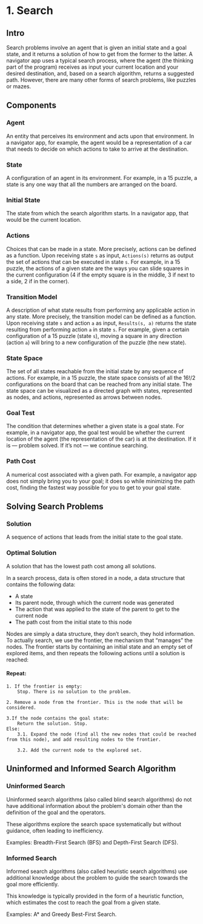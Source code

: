 # 1. Search

## Intro

Search problems involve an agent that is given an initial state and a goal state, and it returns a solution of how to get from the former to the latter. A navigator app uses a typical search process, where the agent (the thinking part of the program) receives as input your current location and your desired destination, and, based on a search algorithm, returns a suggested path. However, there are many other forms of search problems, like puzzles or mazes.

## Components


### Agent
 An entity that perceives its environment and acts upon that environment. In a navigator app, for example, the agent would be a representation of a car that needs to decide on which actions to take to arrive at the destination.

### State
 A configuration of an agent in its environment. For example, in a 15 puzzle, a state is any one way that all the numbers are arranged on the board.

### Initial State
 The state from which the search algorithm starts. In a navigator app, that would be the current location.

### Actions
 Choices that can be made in a state. More precisely, actions can be defined as a function. Upon receiving state `s` as input, `Actions(s)` returns as output the set of actions that can be executed in state `s`. For example, in a 15 puzzle, the actions of a given state are the ways you can slide squares in the current configuration (4 if the empty square is in the middle, 3 if next to a side, 2 if in the corner).

### Transition Model
 A description of what state results from performing any applicable action in any state. More precisely, the transition model can be defined as a function. Upon receiving state `s` and action `a` as input, `Results(s, a)` returns the state resulting from performing action `a` in state `s`. For example, given a certain configuration of a 15 puzzle (state `s`), moving a square in any direction (action `a`) will bring to a new configuration of the puzzle (the new state).

### State Space
 The set of all states reachable from the initial state by any sequence of actions. For example, in a 15 puzzle, the state space consists of all the 16!/2 configurations on the board that can be reached from any initial state. The state space can be visualized as a directed graph with states, represented as nodes, and actions, represented as arrows between nodes.


### Goal Test
 The condition that determines whether a given state is a goal state. For example, in a navigator app, the goal test would be whether the current location of the agent (the representation of the car) is at the destination. If it is — problem solved. If it’s not — we continue searching.

### Path Cost
 A numerical cost associated with a given path. For example, a navigator app does not simply bring you to your goal; it does so while minimizing the path cost, finding the fastest way possible for you to get to your goal state.

## Solving Search Problems

### Solution
 A sequence of actions that leads from the initial state to the goal state.

### Optimal Solution
 A solution that has the lowest path cost among all solutions.

In a search process, data is often stored in a node, a data structure that contains the following data:

- A state
- Its parent node, through which the current node was generated
- The action that was applied to the state of the parent to get to the current node
- The path cost from the initial state to this node

Nodes are simply a data structure, they don’t search, they hold information. To actually search, we use the frontier, the mechanism that “manages” the nodes. The frontier starts by containing an initial state and an empty set of explored items, and then repeats the following actions until a solution is reached:

#### Repeat:
```
1. If the frontier is empty:
    Stop. There is no solution to the problem.

2. Remove a node from the frontier. This is the node that will be considered.

3.If the node contains the goal state:
    Return the solution. Stop.
Else:
    3.1. Expand the node (find all the new nodes that could be reached from this node), and add resulting nodes to the frontier.
    
    3.2. Add the current node to the explored set.
```

## Uninformed and Informed Search Algorithm

### Uninformed Search
Uninformed search algorithms (also called blind search algorithms) do not have additional information about the problem's domain other than the definition of the goal and the operators.

These algorithms explore the search space systematically but without guidance, often leading to inefficiency.

Examples: Breadth-First Search (BFS) and Depth-First Search (DFS).

### Informed Search
Informed search algorithms (also called heuristic search algorithms) use additional knowledge about the problem to guide the search towards the goal more efficiently.

This knowledge is typically provided in the form of a heuristic function, which estimates the cost to reach the goal from a given state. 

Examples: A* and Greedy Best-First Search.

